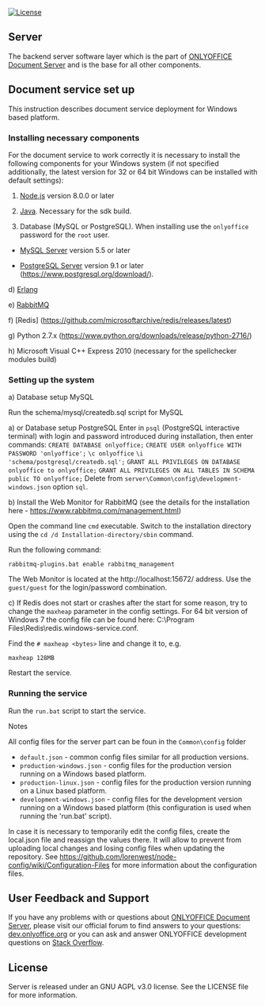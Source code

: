 
[![License](https://img.shields.io/badge/License-GNU%20AGPL%20V3-green.svg?style=flat)](https://www.gnu.org/licenses/agpl-3.0.en.html)


## Server
The backend server software layer which is the part of [ONLYOFFICE Document Server][2] and is the base for all other components.

## Document service set up

This instruction describes document service deployment for Windows based platform.

### Installing necessary components

For the document service to work correctly it is necessary to install the following components for your Windows system (if not specified additionally, the latest version for 32 or 64 bit Windows can be installed with default settings):

1. [Node.js](https://nodejs.org/en/download/) version 8.0.0 or later

2. [Java](https://java.com/en/download/). Necessary for the sdk build.

3. Database (MySQL or PostgreSQL). When installing use the `onlyoffice` password for the `root` user.

  * [MySQL Server](http://dev.mysql.com/downloads/windows/installer/) version 5.5 or later

  * [PostgreSQL Server](https://www.postgresql.org/download/) version 9.1 or later (https://www.postgresql.org/download/).

d) [Erlang](https://www.erlang.org/download.html)

e) [RabbitMQ](https://www.rabbitmq.com/releases/rabbitmq-server/v3.5.4/rabbitmq-server-3.5.4.exe)

f) [Redis] (https://github.com/microsoftarchive/redis/releases/latest)

g) Python 2.7.x (https://www.python.org/downloads/release/python-2716/)

h) Microsoft Visual C++ Express 2010 (necessary for the spellchecker modules build)

### Setting up the system

a) Database setup MySQL

Run the schema/mysql/createdb.sql script for MySQL

a) or Database setup PostgreSQL
Enter in `psql` (PostgreSQL interactive terminal) with login and password introduced during installation, then enter commands:
`CREATE DATABASE onlyoffice;`
`CREATE USER onlyoffice WITH PASSWORD 'onlyoffice';`
`\c onlyoffice`
`\i 'schema/postgresql/createdb.sql';`
`GRANT ALL PRIVILEGES ON DATABASE onlyoffice to onlyoffice;`
`GRANT ALL PRIVILEGES ON ALL TABLES IN SCHEMA public TO onlyoffice;`
Delete from `server\Common\config\development-windows.json` option `sql`.

b) Install the Web Monitor for RabbitMQ (see the details for the installation here - https://www.rabbitmq.com/management.html)

Open the command line `cmd` executable. Switch to the installation directory using the `cd /d Installation-directory/sbin` command.

Run the following command: 

```
rabbitmq-plugins.bat enable rabbitmq_management
```

The Web Monitor is located at the http://localhost:15672/ address. Use the `guest/guest` for the login/password combination.

c) If Redis does not start or crashes after the start for some reason, try to change the `maxheap` parameter in the config settings. For 64 bit version of Windows 7 the config file can be found here: C:\Program Files\Redis\redis.windows-service.conf. 

Find the `# maxheap <bytes>` line and change it to, e.g. 

```
maxheap 128MB
```

Restart the service.

### Running the service

Run the `run.bat` script to start the service.

Notes

All config files for the server part can be foun in the `Common\config` folder
* `default.json` - common config files similar for all production versions.
* `production-windows.json` - config files for the production version running on a Windows based platform.
* `production-linux.json` - config files for the production version running on a Linux based platform.
* `development-windows.json` - config files for the development version running on a Windows based platform (this configuration is used when running the 'run.bat' script).

In case it is necessary to temporarily edit the config files, create the local.json file and reassign the values there. It will allow to prevent from uploading local changes and losing config files when updating the repository. See https://github.com/lorenwest/node-config/wiki/Configuration-Files for more information about the configuration files.

## User Feedback and Support

If you have any problems with or questions about [ONLYOFFICE Document Server][2], please visit our official forum to find answers to your questions: [dev.onlyoffice.org][1] or you can ask and answer ONLYOFFICE development questions on [Stack Overflow][3].

  [1]: http://dev.onlyoffice.org
  [2]: https://github.com/ONLYOFFICE/DocumentServer
  [3]: https://stackoverflow.com/questions/tagged/onlyoffice

## License

Server is released under an GNU AGPL v3.0 license. See the LICENSE file for more information.
